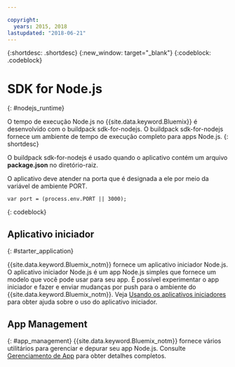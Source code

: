 ```yaml
---

copyright:
  years: 2015, 2018
lastupdated: "2018-06-21"
---
```


{:shortdesc: .shortdesc}
{:new_window: target="_blank"}
{:codeblock: .codeblock}


# SDK for Node.js
{: #nodejs_runtime}

O tempo de execução Node.js no {{site.data.keyword.Bluemix}} é desenvolvido com o buildpack sdk-for-nodejs.
O buildpack sdk-for-nodejs fornece um ambiente de tempo de execução completo para apps Node.js.
{: shortdesc}

O buildpack sdk-for-nodejs é usado quando o aplicativo contém um arquivo **package.json** no diretório-raiz.

O aplicativo deve atender na porta que é designada a ele por meio da variável de ambiente PORT.
```
var port = (process.env.PORT || 3000);
```
{: codeblock}

## Aplicativo iniciador
{: #starter_application}

{{site.data.keyword.Bluemix_notm}} fornece um aplicativo iniciador Node.js.  O aplicativo iniciador Node.js é um app Node.js simples que fornece um modelo que você pode usar para seu app. É possível experimentar o app iniciador e fazer e enviar mudanças por push para o ambiente do {{site.data.keyword.Bluemix_notm}}. Veja [Usando os aplicativos iniciadores](../common/starter_app_usage.html) para obter ajuda sobre o uso do aplicativo iniciador.

## App Management
{: #app_management}
{{site.data.keyword.Bluemix_notm}} fornece vários utilitários para gerenciar e depurar seu app Node.js.  Consulte [Gerenciamento de App](../common/app_mng.html) para obter detalhes completos.
